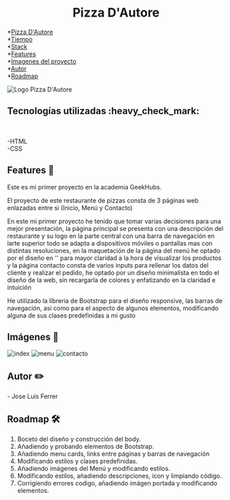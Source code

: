 <h1 align="center">Pizza D'Autore </h1>


*[Pizza D'Autore](#Título-e-imagen-de-portada)<br>
*[Tiempo](#Tiempo-empleado)<br>
*[Stack](#Stack)<br>
*[Features](#Features)<br>
*[Imagenes del proyecto](#Imágenes-del-proyecto)<br>
*[Autor](#Autor)<br>
*[Roadmap](#Roadmap)

![Logo Pizza D'Autore](https://github.com/jluisferrer/Proyecto-1/assets/157707370/ab59403e-8763-4e0c-b409-fc8afd989640)



<h2>Tecnologías utilizadas :heavy_check_mark:</h2><br>

-HTML<br>
-CSS

<h2>Features 👀</h2>
<p>Este es mi primer proyecto en la academia GeekHubs.</p>
<p>El proyecto de este restaurante de pizzas consta de 3 páginas web enlazadas entre si (Inicio, Menú y Contacto)<br>
<p>En este mi primer proyecto he tenido que tomar varias decisiones para una mejor presentación, la página principal se presenta con una descripción del restaurante y su logo en la parte central con una barra de navegación en larte superior todo se adapta a dispositivos móviles o pantallas mas con distintas resoluciones, en la maquetación de la página del menú he optado por el diseño en '<card>' para mayor claridad a la hora de visualizar los productos y la página contacto consta de varios inputs para rellenar los datos del cliente y realizar el pedido, he optado por un diseño minimalista en todo el diseño de la web, sin recargarla de colores y enfatizando en la claridad e intuición</p>
<p>He utilizado la líbreria de Bootstrap para el diseño responsive, las barras de navegación, asi como para el aspecto de algunos elementos, modificando alguna de sus clases predefinidas a mi gusto</p>


<h2>Imágenes 🎨</h2>

![index](https://github.com/jluisferrer/Proyecto-1/assets/157707370/20519f81-5a78-4d8a-bcc0-fc7cf431650b)
![menu](https://github.com/jluisferrer/Proyecto-1/assets/157707370/08ed0cf8-add4-449a-ae3a-ca08da930ac6)
![contacto](https://github.com/jluisferrer/Proyecto-1/assets/157707370/bad48f17-351b-4fca-a4cf-c37074fcdb7f)

<h2>Autor ✏️</h2>
- Jose Luis Ferrer

<h2>Roadmap 🛠️</h2>

1. Boceto del diseño y construcción del body.
2. Añadiendo y probando elementos de Bootstrap.
3. Añadiendo menu cards, links entre páginas y barras de navegación
4. Modificando estilos y clases predefinidas.
5. Añadiendo imágenes del Menú y modificando estilos.
6. Modificando estilos, añadiendo descripciones, icon y limpiando código.
7. Corrigiendo errores codigo, añadiendo imágen portada y modificando elementos.
